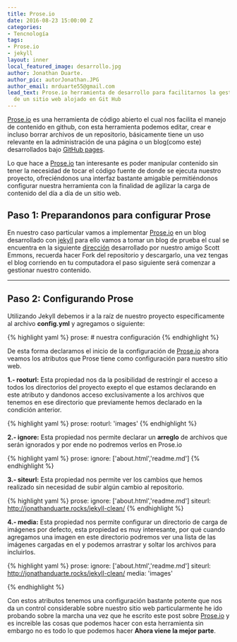 ```yaml
---
title: Prose.io
date: 2016-08-23 15:00:00 Z
categories:
- Tencnología
tags:
- Prose.io
- jekyll
layout: inner
local_featured_image: desarrollo.jpg
author: Jonathan Duarte.
author_pic: autorJonathan.JPG
author_email: mrduarte55@gmail.com
lead_text: Prose.io herramienta de desarrollo para facilitarnos la gestión de contenido
  de un sitio web alojado en Git Hub
---
```


[Prose.io][2] es una herramienta de código abierto el cual nos facilita el manejo de contenido en github, con esta herramienta podemos editar, crear e incluso borrar archivos de un repositorio, básicamente tiene un uso relevante en la administración de una página o un blog(como este) desarrollados bajo [GitHub pages][1].  

Lo que hace a [Prose.io][2] tan interesante es poder manipular contenido sin tener la necesidad de tocar el código fuente de donde se ejecuta nuestro proyecto, ofreciéndonos una interfaz bastante amigable permitiéndonos configurar nuestra herramienta con la finalidad de agilizar la carga de contenido del día a día de un sitio web.

## Paso 1: Preparandonos para configurar Prose
En nuestro caso particular vamos a implementar [Prose.io][2] en un blog desarrollado con [jekyll][3] para ello vamos a tomar un blog de prueba el cual se encuentra en la siguiente [dirección][4] desarrollado por nuestro amigo Scott Emmons, recuerda hacer Fork del repositorio y descargarlo, una vez tengas el blog corriendo en tu computadora el paso siguiente será comenzar a gestionar nuestro contenido.

---

## Paso 2: Configurando Prose
Utilizando Jekyll debemos ir a la raíz de nuestro proyecto específicamente al archivo **config.yml** y agregamos o siguiente:

{% highlight yaml %}
  prose:
    # nuestra configuración
{% endhighlight %}

De esta forma declaramos el inicio de la configuración de [Prose.io][2] ahora veamos los atributos que Prose tiene como configuración para nuestro sitio web.

**1.- rooturl:** Esta propiedad nos da la posibilidad de restringir el acceso a todos los directorios del proyecto exepto el que estamos declarando en este atributo y dandonos acceso exclusivamente a los archivos que tenemos en ese directorio que previamente hemos declarado en la condición anterior.

{% highlight yaml %}
  prose:
    rooturl: 'images'
{% endhighlight %}

**2.- ignore:** Esta propiedad nos permite declarar un **arreglo** de archivos que serán ignorados y por ende no podremos verlos en Prose.io

{% highlight yaml %}
  prose:
    ignore: ['about.html','readme.md']
{% endhighlight %}

**3.- siteurl:** Esta propiedad nos permite ver los cambios que hemos realizado sin necesidad de subir algún cambio al repositorio.

{% highlight yaml %}
  prose:
    ignore: ['about.html','readme.md']
    siteurl: http://jonathanduarte.rocks/jekyll-clean/
{% endhighlight %}

**4.- media:** Esta propiedad nos permite configurar un directorio de carga de imágenes por defecto, esta propiedad es muy interesante, por qué cuando agregamos una imagen en este directorio podremos ver una lista de las imágenes cargadas en el y podemos arrastrar y soltar los archivos para incluirlos.    

{% highlight yaml %}
  prose:
    ignore: ['about.html','readme.md']
    siteurl: http://jonathanduarte.rocks/jekyll-clean/
    media: 'images'

{% endhighlight %}

Con estos atributos tenemos una configuración bastante potente que nos da un control considerable sobre nuestro sitio web particularmente he ido probando sobre la marcha una vez que he escrito este post sobre [Prose.io][2] y es increible las cosas que podemos hacer con esta herramienta sin embargo no es todo lo que podemos hacer **Ahora viene la mejor parte**.

[1]:https://pages.github.com/
[2]:https://github.com/prose/prose/wiki/Getting-Started
[3]:https://jekyllrb.com/
[4]:https://github.com/jonathanduarte/jekyll-clean
